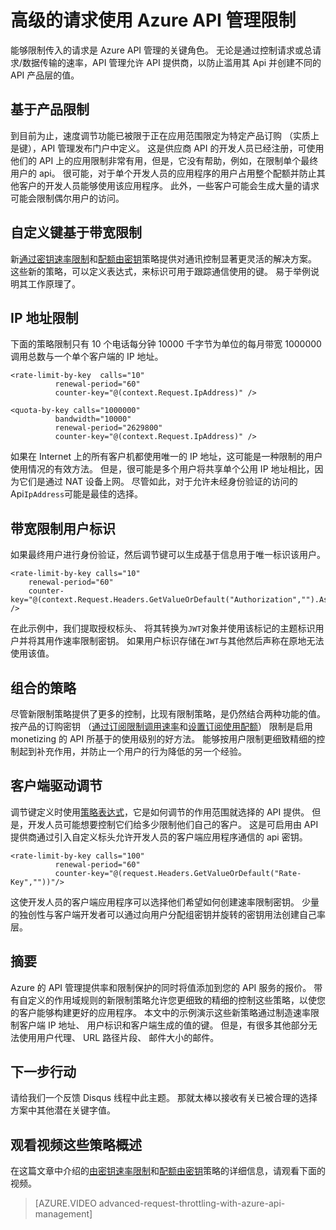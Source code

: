 <properties
    pageTitle="高级的请求使用 Azure API 管理限制"
    description="了解如何创建并应用灵活的配额和速率限制使用 Azure API 管理策略。"
    services="api-management"
    documentationCenter=""
    authors="darrelmiller"
    manager="erikre"
    editor=""/>

<tags
    ms.service="api-management"
    ms.devlang="dotnet"
    ms.topic="article"
    ms.tgt_pltfrm="na"
    ms.workload="na"
    ms.date="10/25/2016"
    ms.author="darrmi"/>


# <a name="advanced-request-throttling-with-azure-api-management"></a>高级的请求使用 Azure API 管理限制

能够限制传入的请求是 Azure API 管理的关键角色。 无论是通过控制请求或总请求/数据传输的速率，API 管理允许 API 提供商，以防止滥用其 Api 并创建不同的 API 产品层的值。

## <a name="product-based-throttling"></a>基于产品限制
到目前为止，速度调节功能已被限于正在应用范围限定为特定产品订购 （实质上是键），API 管理发布门户中定义。 这是供应商 API 的开发人员已经注册，可使用他们的 API 上的应用限制非常有用，但是，它没有帮助，例如，在限制单个最终用户的 api。 很可能，对于单个开发人员的应用程序的用户占用整个配额并防止其他客户的开发人员能够使用该应用程序。 此外，一些客户可能会生成大量的请求可能会限制偶尔用户的访问。

## <a name="custom-key-based-throttling"></a>自定义键基于带宽限制
新[通过密钥速率限制](https://msdn.microsoft.com/library/azure/dn894078.aspx#LimitCallRateByKey)和[配额由密钥](https://msdn.microsoft.com/library/azure/dn894078.aspx#SetUsageQuotaByKey)策略提供对通讯控制显著更灵活的解决方案。 这些新的策略，可以定义表达式，来标识可用于跟踪通信使用的键。 易于举例说明其工作原理了。 

## <a name="ip-address-throttling"></a>IP 地址限制
下面的策略限制只有 10 个电话每分钟 10000 千字节为单位的每月带宽 1000000 调用总数与一个单个客户端的 IP 地址。 

    <rate-limit-by-key  calls="10"
              renewal-period="60"
              counter-key="@(context.Request.IpAddress)" />

    <quota-by-key calls="1000000"
              bandwidth="10000"
              renewal-period="2629800"
              counter-key="@(context.Request.IpAddress)" />

如果在 Internet 上的所有客户机都使用唯一的 IP 地址，这可能是一种限制的用户使用情况的有效方法。 但是，很可能是多个用户将共享单个公用 IP 地址相比，因为它们是通过 NAT 设备上网。 尽管如此，对于允许未经身份验证的访问的 Api`IpAddress`可能是最佳的选择。

## <a name="user-identity-throttling"></a>带宽限制用户标识
如果最终用户进行身份验证，然后调节键可以生成基于信息用于唯一标识该用户。

    <rate-limit-by-key calls="10"
        renewal-period="60"
        counter-key="@(context.Request.Headers.GetValueOrDefault("Authorization","").AsJwt()?.Subject)" />

在此示例中，我们提取授权标头、 将其转换为`JWT`对象并使用该标记的主题标识用户并将其用作速率限制密钥。 如果用户标识存储在`JWT`与其他然后声称在原地无法使用该值。

## <a name="combined-policies"></a>组合的策略
尽管新限制策略提供了更多的控制，比现有限制策略，是仍然结合两种功能的值。 按产品的订购密钥 （[通过订阅限制调用速率](https://msdn.microsoft.com/library/azure/dn894078.aspx#LimitCallRate)和[设置订阅使用配额](https://msdn.microsoft.com/library/azure/dn894078.aspx#SetUsageQuota)） 限制是启用 monetizing 的 API 所基于的使用级别的好方法。 能够按用户限制更细致精细的控制起到补充作用，并防止一个用户的行为降低的另一个经验。 

## <a name="client-driven-throttling"></a>客户端驱动调节
调节键定义时使用[策略表达式](https://msdn.microsoft.com/library/azure/dn910913.aspx)，它是如何调节的作用范围就选择的 API 提供。 但是，开发人员可能想要控制它们给多少限制他们自己的客户。 这是可启用由 API 提供商通过引入自定义标头允许开发人员的客户端应用程序通信的 api 密钥。

    <rate-limit-by-key calls="100"
              renewal-period="60"
              counter-key="@(request.Headers.GetValueOrDefault("Rate-Key",""))"/>

这使开发人员的客户端应用程序可以选择他们希望如何创建速率限制密钥。 少量的独创性与客户端开发者可以通过向用户分配组密钥并旋转的密钥用法创建自己率层。

## <a name="summary"></a>摘要
Azure 的 API 管理提供率和限制保护的同时将值添加到您的 API 服务的报价。 带有自定义的作用域规则的新限制策略允许您更细致的精细的控制这些策略，以使您的客户能够构建更好的应用程序。 本文中的示例演示这些新策略通过制造速率限制客户端 IP 地址、 用户标识和客户端生成的值的键。 但是，有很多其他部分无法使用用户代理、 URL 路径片段、 邮件大小的邮件。

## <a name="next-steps"></a>下一步行动
请给我们一个反馈 Disqus 线程中此主题。 那就太棒以接收有关已被合理的选择方案中其他潜在关键字值。

## <a name="watch-a-video-overview-of-these-policies"></a>观看视频这些策略概述
在这篇文章中介绍的[由密钥速率限制](https://msdn.microsoft.com/library/azure/dn894078.aspx#LimitCallRateByKey)和[配额由密钥](https://msdn.microsoft.com/library/azure/dn894078.aspx#SetUsageQuotaByKey)策略的详细信息，请观看下面的视频。

> [AZURE.VIDEO advanced-request-throttling-with-azure-api-management]
